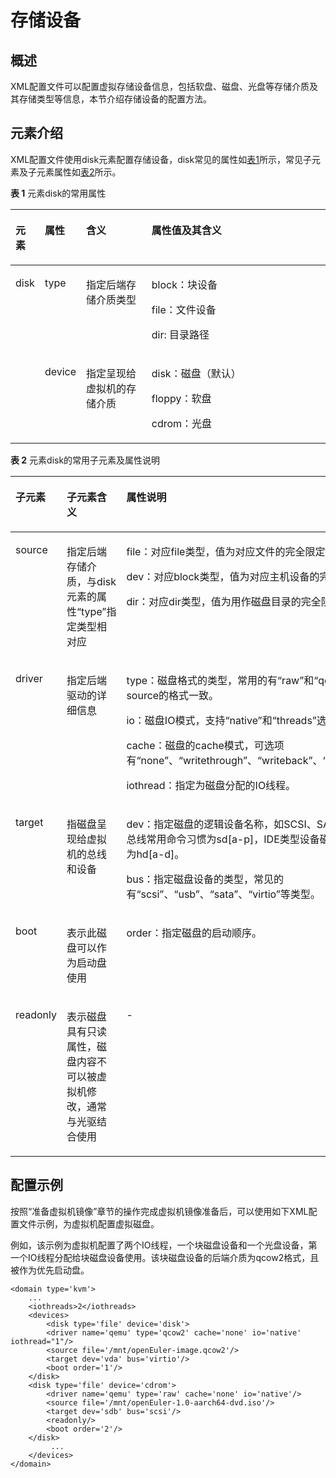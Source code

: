 # 存储设备<a name="ZH-CN_TOPIC_0184192751"></a>

## 概述<a name="section13270735192815"></a>

XML配置文件可以配置虚拟存储设备信息，包括软盘、磁盘、光盘等存储介质及其存储类型等信息，本节介绍存储设备的配置方法。

## 元素介绍<a name="section4469547122811"></a>

XML配置文件使用disk元素配置存储设备，disk常见的属性如[表1](#table14200183410353)所示，常见子元素及子元素属性如[表2](#table4866134925114)所示。

**表 1**  元素disk的常用属性

<a name="table14200183410353"></a>
<table><thead align="left"><tr id="row720143463519"><th class="cellrowborder" valign="top" width="7.5200000000000005%" id="mcps1.2.5.1.1"><p id="p559231514916"><a name="p559231514916"></a><a name="p559231514916"></a>元素</p>
</th>
<th class="cellrowborder" valign="top" width="11.39%" id="mcps1.2.5.1.2"><p id="p92021634133518"><a name="p92021634133518"></a><a name="p92021634133518"></a>属性</p>
</th>
<th class="cellrowborder" valign="top" width="21.69%" id="mcps1.2.5.1.3"><p id="p42026341354"><a name="p42026341354"></a><a name="p42026341354"></a>含义</p>
</th>
<th class="cellrowborder" valign="top" width="59.4%" id="mcps1.2.5.1.4"><p id="p12202193443516"><a name="p12202193443516"></a><a name="p12202193443516"></a>属性值及其含义</p>
</th>
</tr>
</thead>
<tbody><tr id="row1820215342359"><td class="cellrowborder" rowspan="2" valign="top" width="7.5200000000000005%" headers="mcps1.2.5.1.1 "><p id="p742912318910"><a name="p742912318910"></a><a name="p742912318910"></a>disk</p>
</td>
<td class="cellrowborder" valign="top" width="11.39%" headers="mcps1.2.5.1.2 "><p id="p3202103453512"><a name="p3202103453512"></a><a name="p3202103453512"></a>type</p>
</td>
<td class="cellrowborder" valign="top" width="21.69%" headers="mcps1.2.5.1.3 "><p id="p1920223493510"><a name="p1920223493510"></a><a name="p1920223493510"></a>指定后端存储介质类型</p>
</td>
<td class="cellrowborder" valign="top" width="59.4%" headers="mcps1.2.5.1.4 "><p id="p1437102115361"><a name="p1437102115361"></a><a name="p1437102115361"></a>block：块设备</p>
<p id="p8202113415351"><a name="p8202113415351"></a><a name="p8202113415351"></a>file：文件设备</p>
<p id="p13953102263316"><a name="p13953102263316"></a><a name="p13953102263316"></a>dir: 目录路径</p>
</td>
</tr>
<tr id="row142028345356"><td class="cellrowborder" valign="top" headers="mcps1.2.5.1.1 "><p id="p52031734143515"><a name="p52031734143515"></a><a name="p52031734143515"></a>device</p>
</td>
<td class="cellrowborder" valign="top" headers="mcps1.2.5.1.2 "><p id="p120313453518"><a name="p120313453518"></a><a name="p120313453518"></a>指定呈现给虚拟机的存储介质</p>
</td>
<td class="cellrowborder" valign="top" headers="mcps1.2.5.1.3 "><p id="p18259554183415"><a name="p18259554183415"></a><a name="p18259554183415"></a>disk：磁盘（默认）</p>
<p id="p15491211123817"><a name="p15491211123817"></a><a name="p15491211123817"></a>floppy：软盘</p>
<p id="p720343433510"><a name="p720343433510"></a><a name="p720343433510"></a>cdrom：光盘</p>
</td>
</tr>
</tbody>
</table>

**表 2**  元素disk的常用子元素及属性说明

<a name="table4866134925114"></a>
<table><thead align="left"><tr id="row5867349175120"><th class="cellrowborder" valign="top" width="13.3%" id="mcps1.2.4.1.1"><p id="p1532019194524"><a name="p1532019194524"></a><a name="p1532019194524"></a>子元素</p>
</th>
<th class="cellrowborder" valign="top" width="21.42%" id="mcps1.2.4.1.2"><p id="p44946337529"><a name="p44946337529"></a><a name="p44946337529"></a>子元素含义</p>
</th>
<th class="cellrowborder" valign="top" width="65.28%" id="mcps1.2.4.1.3"><p id="p19867184935114"><a name="p19867184935114"></a><a name="p19867184935114"></a>属性说明</p>
</th>
</tr>
</thead>
<tbody><tr id="row186719494512"><td class="cellrowborder" valign="top" width="13.3%" headers="mcps1.2.4.1.1 "><p id="p186719490514"><a name="p186719490514"></a><a name="p186719490514"></a>source</p>
</td>
<td class="cellrowborder" valign="top" width="21.42%" headers="mcps1.2.4.1.2 "><p id="p466752217444"><a name="p466752217444"></a><a name="p466752217444"></a>指定后端存储介质，与disk元素的属性“type”指定类型相对应</p>
</td>
<td class="cellrowborder" valign="top" width="65.28%" headers="mcps1.2.4.1.3 "><p id="p5608740181019"><a name="p5608740181019"></a><a name="p5608740181019"></a>file：对应file类型，值为对应文件的完全限定路径。</p>
<p id="p164275439106"><a name="p164275439106"></a><a name="p164275439106"></a>dev：对应block类型，值为对应主机设备的完全限定路径。</p>
<p id="p15881242194919"><a name="p15881242194919"></a><a name="p15881242194919"></a>dir：对应dir类型，值为用作磁盘目录的完全限定路径。</p>
</td>
</tr>
<tr id="row34652194612"><td class="cellrowborder" valign="top" width="13.3%" headers="mcps1.2.4.1.1 "><p id="p184654191365"><a name="p184654191365"></a><a name="p184654191365"></a>driver</p>
</td>
<td class="cellrowborder" valign="top" width="21.42%" headers="mcps1.2.4.1.2 "><p id="p114659199618"><a name="p114659199618"></a><a name="p114659199618"></a>指定后端驱动的详细信息</p>
</td>
<td class="cellrowborder" valign="top" width="65.28%" headers="mcps1.2.4.1.3 "><p id="p114651719267"><a name="p114651719267"></a><a name="p114651719267"></a>type：磁盘格式的类型，常用的有“raw”和“qcow2”，需要与source的格式一致。</p>
<p id="p17729162795"><a name="p17729162795"></a><a name="p17729162795"></a>io：磁盘IO模式，支持“native”和“threads”选项。</p>
<p id="p14680718191016"><a name="p14680718191016"></a><a name="p14680718191016"></a>cache：磁盘的cache模式，可选项有“none”、“writethrough”、“writeback”、“directsync”等。</p>
<p id="p17896143411122"><a name="p17896143411122"></a><a name="p17896143411122"></a>iothread：指定为磁盘分配的IO线程。</p>
</td>
</tr>
<tr id="row08679492515"><td class="cellrowborder" valign="top" width="13.3%" headers="mcps1.2.4.1.1 "><p id="p188671349195119"><a name="p188671349195119"></a><a name="p188671349195119"></a>target</p>
</td>
<td class="cellrowborder" valign="top" width="21.42%" headers="mcps1.2.4.1.2 "><p id="p144948333527"><a name="p144948333527"></a><a name="p144948333527"></a>指磁盘呈现给虚拟机的总线和设备</p>
</td>
<td class="cellrowborder" valign="top" width="65.28%" headers="mcps1.2.4.1.3 "><p id="p158671649195117"><a name="p158671649195117"></a><a name="p158671649195117"></a>dev：指定磁盘的逻辑设备名称，如SCSI、SATA、USB类型总线常用命令习惯为sd[a-p]，IDE类型设备磁盘常用命名习惯为hd[a-d]。</p>
<p id="p7960169114"><a name="p7960169114"></a><a name="p7960169114"></a>bus：指定磁盘设备的类型，常见的有“scsi”、“usb”、“sata”、“virtio”等类型。</p>
</td>
</tr>
<tr id="row386764955116"><td class="cellrowborder" valign="top" width="13.3%" headers="mcps1.2.4.1.1 "><p id="p19867049125114"><a name="p19867049125114"></a><a name="p19867049125114"></a>boot</p>
</td>
<td class="cellrowborder" valign="top" width="21.42%" headers="mcps1.2.4.1.2 "><p id="p2313201420517"><a name="p2313201420517"></a><a name="p2313201420517"></a>表示此磁盘可以作为启动盘使用</p>
</td>
<td class="cellrowborder" valign="top" width="65.28%" headers="mcps1.2.4.1.3 "><p id="p11867149165120"><a name="p11867149165120"></a><a name="p11867149165120"></a>order：指定磁盘的启动顺序。</p>
</td>
</tr>
<tr id="row18868164965114"><td class="cellrowborder" valign="top" width="13.3%" headers="mcps1.2.4.1.1 "><p id="p486814495519"><a name="p486814495519"></a><a name="p486814495519"></a>readonly</p>
</td>
<td class="cellrowborder" valign="top" width="21.42%" headers="mcps1.2.4.1.2 "><p id="p184942033175213"><a name="p184942033175213"></a><a name="p184942033175213"></a>表示磁盘具有只读属性，磁盘内容不可以被虚拟机修改，通常与光驱结合使用</p>
</td>
<td class="cellrowborder" valign="top" width="65.28%" headers="mcps1.2.4.1.3 "><p id="p98681249135119"><a name="p98681249135119"></a><a name="p98681249135119"></a>-</p>
</td>
</tr>
</tbody>
</table>

## 配置示例<a name="section8448175351813"></a>

按照“准备虚拟机镜像”章节的操作完成虚拟机镜像准备后，可以使用如下XML配置文件示例，为虚拟机配置虚拟磁盘。

例如，该示例为虚拟机配置了两个IO线程，一个块磁盘设备和一个光盘设备，第一个IO线程分配给块磁盘设备使用。该块磁盘设备的后端介质为qcow2格式，且被作为优先启动盘。

```
<domain type='kvm'>
    ...
    <iothreads>2</iothreads>
    <devices>
        <disk type='file' device='disk'>
	    <driver name='qemu' type='qcow2' cache='none' io='native' iothread="1"/>
	    <source file='/mnt/openEuler-image.qcow2'/>
	    <target dev='vda' bus='virtio'/>
	    <boot order='1'/>
	</disk>
	<disk type='file' device='cdrom'>
	    <driver name='qemu' type='raw' cache='none' io='native'/>
	    <source file='/mnt/openEuler-1.0-aarch64-dvd.iso'/>
	    <target dev='sdb' bus='scsi'/>
	    <readonly/>
	    <boot order='2'/>
	</disk>
         ...
    </devices>
</domain>
```

